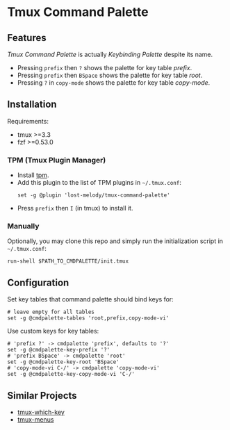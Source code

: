 # Tmux Command Palette

## Features

*Tmux Command Palette* is actually *Keybinding Palette* despite its name.

- Pressing `prefix` then `?` shows the palette for key table *prefix*.
- Pressing `prefix` then `BSpace` shows the palette for key table *root*.
- Pressing `?` in `copy-mode` shows the palette for key table *copy-mode*.

## Installation

Requirements:

- tmux >=3.3
- fzf >=0.53.0

### TPM (Tmux Plugin Manager)

- Install [tpm](https://github.com/tmux-plugins/tpm).
- Add this plugin to the list of TPM plugins in `~/.tmux.conf`:
    ```tmux
    set -g @plugin 'lost-melody/tmux-command-palette'
    ```
- Press `prefix` then `I` (in tmux) to install it.

### Manually

Optionally, you may clone this repo and simply run the initialization script in `~/.tmux.conf`:

```tmux
run-shell $PATH_TO_CMDPALETTE/init.tmux
```

## Configuration

Set key tables that command palette should bind keys for:

```tmux
# leave empty for all tables
set -g @cmdpalette-tables 'root,prefix,copy-mode-vi'
```

Use custom keys for key tables:

```tmux
# 'prefix ?' -> cmdpalette 'prefix', defaults to '?'
set -g @cmdpalette-key-prefix '?'
# 'prefix BSpace' -> cmdpalette 'root'
set -g @cmdpalette-key-root 'BSpace'
# 'copy-mode-vi C-/' -> cmdpalette 'copy-mode-vi'
set -g @cmdpalette-key-copy-mode-vi 'C-/'
```

## Similar Projects

- [tmux-which-key](https://github.com/alexwforsythe/tmux-which-key)
- [tmux-menus](https://github.com/jaclu/tmux-menus)
